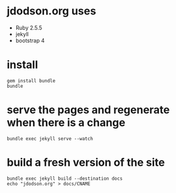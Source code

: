 # jdodson.org uses

* Ruby 2.5.5
* jekyll
* bootstrap 4

# install

    gem install bundle
    bundle

# serve the pages and regenerate when there is a change
    bundle exec jekyll serve --watch

# build a fresh version of the site
    bundle exec jekyll build --destination docs
    echo "jdodson.org" > docs/CNAME
